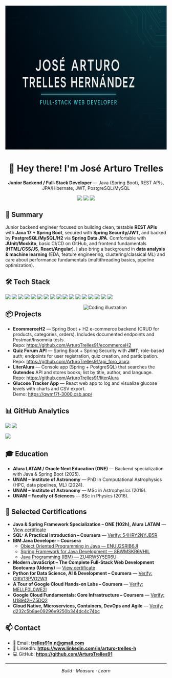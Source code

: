 <!-- Optional banner (recommended size: 1584×396) -->
<p align="center">
  <img src="assets/banner.png" alt="José Arturo Trelles — Backend / Full-Stack Developer" width="800" height = "450">
</p>

<h1 align="center">👋 Hey there! I'm José Arturo Trelles</h1>
<p align="center">
  <b>Junior Backend / Full-Stack Developer</b> — Java (Spring Boot), REST APIs, JPA/Hibernate, JWT, PostgreSQL/MySQL
</p>

<p align="center">
  <a href="mailto:trelles91n.n@gmail.com"><img src="https://img.shields.io/badge/Email-Contact-1f6feb?logo=gmail&logoColor=white"></a>
  <a href="https://www.linkedin.com/in/arturo-trelles-h"><img src="https://img.shields.io/badge/LinkedIn-Profile-0a66c2?logo=linkedin&logoColor=white"></a>
  <a href="https://github.com/ArturoTrelles91"><img src="https://img.shields.io/badge/GitHub-ArturoTrelles91-111?logo=github"></a>
</p>

## 🚀 Summary
Junior backend engineer focused on building clean, testable **REST APIs** with **Java 17 + Spring Boot**, secured with **Spring Security/JWT**, and backed by **PostgreSQL/MySQL/H2** via **Spring Data JPA**. Comfortable with **JUnit/Mockito**, basic CI/CD on GitHub, and frontend fundamentals (**HTML/CSS/JS**, **React/Angular**). I also bring a background in **data analysis & machine learning** (EDA, feature engineering, clustering/classical ML) and care about performance fundamentals (multithreading basics, pipeline optimization).

## 🛠 Tech Stack
<p>
  <img src="https://img.shields.io/badge/Java-007396?logo=java&logoColor=white">
  <img src="https://img.shields.io/badge/Spring%20Boot-6DB33F?logo=springboot&logoColor=white">
  <img src="https://img.shields.io/badge/Spring%20Security-6DB33F?logo=springsecurity&logoColor=white">
  <img src="https://img.shields.io/badge/JPA%2FHibernate-59666C?logo=hibernate&logoColor=white">
  <img src="https://img.shields.io/badge/REST%20APIs-111111?logo=fastapi&logoColor=white">
  <img src="https://img.shields.io/badge/JWT-000000?logo=jsonwebtokens&logoColor=white">
  <img src="https://img.shields.io/badge/PostgreSQL-336791?logo=postgresql&logoColor=white">
  <img src="https://img.shields.io/badge/MySQL-4479A1?logo=mysql&logoColor=white">
  <img src="https://img.shields.io/badge/H2%20Database-5A45FF">
  <img src="https://img.shields.io/badge/Node.js-339933?logo=nodedotjs&logoColor=white">
  <img src="https://img.shields.io/badge/Express-000000?logo=express&logoColor=white">
  <img src="https://img.shields.io/badge/React-20232A?logo=react&logoColor=61DAFB">
  <img src="https://img.shields.io/badge/Angular-DD0031?logo=angular&logoColor=white">
  <img src="https://img.shields.io/badge/Docker-2496ED?logo=docker&logoColor=white">
  <img src="https://img.shields.io/badge/Git-F05032?logo=git&logoColor=white">
  <img src="https://img.shields.io/badge/IntelliJ%20IDEA-000000?logo=intellijidea&logoColor=white">
  <img src="https://img.shields.io/badge/VS%20Code-007ACC?logo=visualstudiocode&logoColor=white">
</p>

<!-- Optional illustration on the right -->
<img align="right" src="assets/coder.png" width="260" alt="Coding illustration">

## 📦 Projects
- **EcommerceH2** — Spring Boot + H2 e-commerce backend (CRUD for products, categories, orders). Includes documented endpoints and Postman/Insomnia tests.  
  Repo: https://github.com/ArturoTrelles91/ecommerceH2
- **Quiz Forum API** — Spring Boot + Spring Security with **JWT**; role-based auth; endpoints for user registration, quiz creation, and participation.  
  Repo: https://github.com/ArturoTrelles91/api_foro_alura
- **LiterAlura** — Console app (Spring + PostgreSQL) that searches the **Gutendex** API and stores books; list by title, author, and language.  
  Repo: https://github.com/ArturoTrelles91/literAlura
- **Glucose Tracker App** — React web app to log and visualize glucose levels with charts and CSV export.  
  Demo: https://qwmf7f-3000.csb.app/

## 📊 GitHub Analytics
<p>
  <img src="https://github-readme-stats.vercel.app/api?username=ArturoTrelles91&show_icons=true&rank_icon=github" height="160">
  <img src="https://github-readme-stats.vercel.app/api/top-langs/?username=ArturoTrelles91&layout=compact&langs_count=8" height="160">
</p>
<p>
  <img src="https://streak-stats.demolab.com/?user=ArturoTrelles91" height="160">
</p>

## 🎓 Education
- **Alura LATAM / Oracle Next Education (ONE)** — Backend specialization with Java & Spring Boot (2025).  
- **UNAM – Institute of Astronomy** — PhD in Computational Astrophysics (HPC, data pipelines, ML) (2024).  
- **UNAM – Institute of Astronomy** — MSc in Astrophysics (2019).  
- **UNAM – Faculty of Sciences** — BSc in Physics (2016).

## 📜 Selected Certifications

- **Java & Spring Framework Specialization – ONE (102h), Alura LATAM** — 
  [View certificate](https://app.aluracursos.com/user/trelles91n-n/fullCertificate/96c90c0da72e1bab58eddac45a60e79e)
- **SQL: A Practical Introduction – Coursera** — 
  [Verify: 54HRY2NYJB5R](https://www.coursera.org/account/accomplishments/verify/54HRY2NYJB5R)
- **IBM Java Developer – Coursera**
  - [Object Oriented Programming in Java — ENUJ2SRIB6JI](https://www.coursera.org/account/accomplishments/verify/ENUJ2SRIB6JI)
  - [Spring Framework for Java Development — 8BWMSKR6VHIL](https://www.coursera.org/account/accomplishments/verify/8BWMSKR6VHIL)
  - [Java Programming (IBM) — ZU4RW5Y5ER6U](https://www.coursera.org/account/accomplishments/verify/ZU4RW5Y5ER6U)
- **Modern JavaScript – The Complete Full-Stack Web Development Bootcamp (Udemy)** — 
  [View certificate](https://www.udemy.com/certificate/UC-e92f6340-b1f7-4292-89de-cae3131209c4/)
- **Python for Data Science, AI & Development – Coursera** — 
  [Verify: GRIV13PVO2W3](https://www.coursera.org/account/accomplishments/verify/GRIV13PVO2W3)
- **A Tour of Google Cloud Hands-on Labs – Coursera** — 
  [Verify: MELLF0L0WE2I](https://www.coursera.org/account/accomplishments/verify/MELLF0L0WE2I)
- **Google Cloud Fundamentals: Core Infrastructure – Coursera** — 
  [Verify: U18942HZ5DQ2](https://www.coursera.org/account/accomplishments/verify/U18942HZ5DQ2)
- **Cloud Native, Microservices, Containers, DevOps and Agile** —
  [Verify: d232c5b8ae09296e9250b344dc4c74bc](https://coursera.org/share/d232c5b8ae09296e9250b344dc4c74bc)

## 📫 Contact
- 📧 Email: **trelles91n.n@gmail.com**  
- 🔗 LinkedIn: **https://www.linkedin.com/in/arturo-trelles-h**  
- 💻 GitHub: **https://github.com/ArturoTrelles91**

---

<p align="center"><i>Build · Measure · Learn</i></p>
